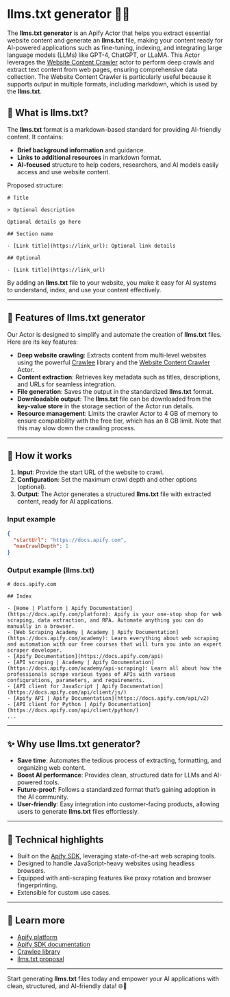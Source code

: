 # llms.txt generator 🚀📄

The **llms.txt generator** is an Apify Actor that helps you extract essential website content and generate an **llms.txt** file, making your content ready for AI-powered applications such as fine-tuning, indexing, and integrating large language models (LLMs) like GPT-4, ChatGPT, or LLaMA. This Actor leverages the [Website Content Crawler](https://apify.com/apify/website-content-crawler) actor to perform deep crawls and extract text content from web pages, ensuring comprehensive data collection. The Website Content Crawler is particularly useful because it supports output in multiple formats, including markdown, which is used by the **llms.txt**.

## 🌟 What is llms.txt?

The **llms.txt** format is a markdown-based standard for providing AI-friendly content. It contains:

- **Brief background information** and guidance.
- **Links to additional resources** in markdown format.
- **AI-focused** structure to help coders, researchers, and AI models easily access and use website content.

Proposed structure:

```
# Title

> Optional description

Optional details go here

## Section name

- [Link title](https://link_url): Optional link details

## Optional

- [Link title](https://link_url)
```

By adding an **llms.txt** file to your website, you make it easy for AI systems to understand, index, and use your content effectively.

---

## 🎯 Features of llms.txt generator

Our Actor is designed to simplify and automate the creation of **llms.txt** files. Here are its key features:

- **Deep website crawling**: Extracts content from multi-level websites using the powerful [Crawlee](https://crawlee.dev) library and the [Website Content Crawler](https://apify.com/apify/website-content-crawler) Actor.
- **Content extraction**: Retrieves key metadata such as titles, descriptions, and URLs for seamless integration.
- **File generation**: Saves the output in the standardized **llms.txt** format.
- **Downloadable output**: The **llms.txt** file can be downloaded from the **key-value store** in the storage section of the Actor run details.
- **Resource management**: Limits the crawler Actor to 4 GB of memory to ensure compatibility with the free tier, which has an 8 GB limit. Note that this may slow down the crawling process.

---

## 🚀 How it works

1. **Input**: Provide the start URL of the website to crawl.
2. **Configuration**: Set the maximum crawl depth and other options (optional).
3. **Output**: The Actor generates a structured **llms.txt** file with extracted content, ready for AI applications.

### Input example

```json
{
  "startUrl": "https://docs.apify.com",
  "maxCrawlDepth": 1
}
```

### Output example (llms.txt)

```
# docs.apify.com

## Index

- [Home | Platform | Apify Documentation](https://docs.apify.com/platform): Apify is your one-stop shop for web scraping, data extraction, and RPA. Automate anything you can do manually in a browser.
- [Web Scraping Academy | Academy | Apify Documentation](https://docs.apify.com/academy): Learn everything about web scraping and automation with our free courses that will turn you into an expert scraper developer.
- [Apify Documentation](https://docs.apify.com/api)
- [API scraping | Academy | Apify Documentation](https://docs.apify.com/academy/api-scraping): Learn all about how the professionals scrape various types of APIs with various configurations, parameters, and requirements.
- [API client for JavaScript | Apify Documentation](https://docs.apify.com/api/client/js/)
- [Apify API | Apify Documentation](https://docs.apify.com/api/v2)
- [API client for Python | Apify Documentation](https://docs.apify.com/api/client/python/)
...

```


---

## ✨ Why use llms.txt generator?

- **Save time**: Automates the tedious process of extracting, formatting, and organizing web content.
- **Boost AI performance**: Provides clean, structured data for LLMs and AI-powered tools.
- **Future-proof**: Follows a standardized format that’s gaining adoption in the AI community.
- **User-friendly**: Easy integration into customer-facing products, allowing users to generate **llms.txt** files effortlessly.

---

## 🔧 Technical highlights

- Built on the [Apify SDK](https://docs.apify.com/sdk/python), leveraging state-of-the-art web scraping tools.
- Designed to handle JavaScript-heavy websites using headless browsers.
- Equipped with anti-scraping features like proxy rotation and browser fingerprinting.
- Extensible for custom use cases.

---

## 📖 Learn more

- [Apify platform](https://apify.com)
- [Apify SDK documentation](https://docs.apify.com/sdk/python)
- [Crawlee library](https://crawlee.dev)
- [llms.txt proposal](https://llmstxt.org)

---

Start generating **llms.txt** files today and empower your AI applications with clean, structured, and AI-friendly data! 🌐🤖

